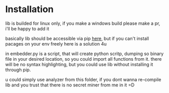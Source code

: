 # Installation

lib is builded for linux only, if you make a windows build please make a pr, i'll be happy to add it

basically lib should be accessible via pip [here](https://pypi.org/project/otelanalyzer/), but if you can't install pacages on your env freely here is a solution 4u

in embedder.py is a script, that will create python scritp, dumping so binary file in your desired location, so you could import all functions from it. there will be no syntax highlighting, but you could use lib without installing it through pip.

u could simply use analyzer from this folder, if you dont wanna re-compile lib and you trust that there is no secret miner from me in it =D
